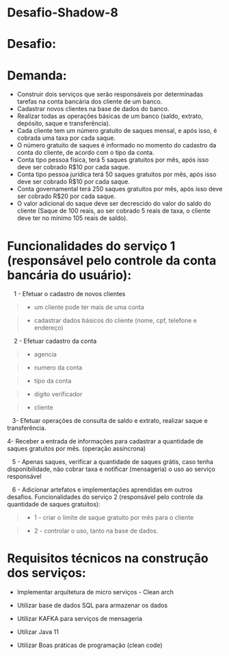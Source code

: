 # Desafio-Shadow-8

# Desafio:  

# Demanda: 

* Construir dois serviços que serão responsáveis por determinadas tarefas na conta bancária dos cliente de um banco.
* Cadastrar novos clientes na base de dados do banco.
* Realizar todas as operações básicas de um banco (saldo, extrato, depósito, saque e transferência).
* Cada cliente tem um número gratuito de saques mensal, e após isso, é cobrada uma taxa por cada saque.
* O número gratuito de saques é informado no momento do cadastro da conta do cliente, de acordo com o tipo da conta.
* Conta tipo pessoa física, terá 5 saques gratuitos por mês, após isso deve ser cobrado R$10 por cada saque. 
* Conta tipo pessoa jurídica terá 50 saques gratuitos por mês, após isso deve ser cobrado R$10 por cada saque.   
* Conta governamental terá 250 saques gratuitos por mês, após isso deve ser cobrado R$20 por cada saque. 
* O valor adicional do saque deve ser decrescido do valor do saldo do cliente (Saque de 100 reais, ao ser cobrado 5 reais de taxa, o cliente deve ter no mínimo 105 reais de saldo).
    
# Funcionalidades do serviço 1 (responsável pelo controle da conta bancária do usuário): 
 
    1 - Efetuar o cadastro de novos clientes
    
    
> * um cliente pode ter mais de uma conta
	
> * cadastrar dados básicos do cliente (nome, cpf, telefone e endereço)
	
    2 - Efetuar cadastro da conta
    
> * agencia

> * numero da conta

> * tipo da conta 
	
> * digito verificador
	
> * cliente
	
   3- Efetuar operações de consulta de saldo e extrato, realizar saque e transferência.
   
   4- Receber a entrada de informações para cadastrar a quantidade de saques gratuitos por mês. (operação assíncrona)
   
    
   5 - Apenas saques, verificar a quantidade de saques grátis, caso tenha disponibilidade, não cobrar taxa e notificar (mensageria) o uso ao serviço responsável 
    
    
   6 - Adicionar artefatos e implementações aprendidas em outros desafios. Funcionalidades do serviço 2 (responsável pelo controle da quantidade de saques gratuitos):
    
> * 1 - criar o limite de saque gratuito por mês para o cliente
    
> * 2 - controlar o uso, tanto na base de dados.  

# Requisitos técnicos na construção dos serviços:
    
- Implementar arquitetura de micro serviços - Clean arch

- Utilizar base de dados SQL para armazenar os dados

- Utilizar KAFKA para serviços de mensageria

- Utilizar Java 11 

- Utilizar Boas práticas de programação (clean code)
